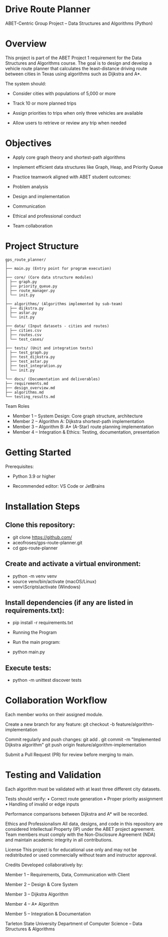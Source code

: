 # Drive Route Planner
ABET-Centric Group Project – Data Structures and Algorithms (Python)

# Overview
This project is part of the ABET Project 1 requirement for the Data Structures and Algorithms course.
The goal is to design and develop a vehicle route planner that calculates the least-distance driving route between cities in Texas using algorithms such as Dijkstra and A*.

The system should:

- Consider cities with populations of 5,000 or more

- Track 10 or more planned trips

- Assign priorities to trips when only three vehicles are available

- Allow users to retrieve or review any trip when needed

# Objectives

- Apply core graph theory and shortest-path algorithms

- Implement efficient data structures like Graph, Heap, and Priority Queue

- Practice teamwork aligned with ABET student outcomes:

- Problem analysis

- Design and implementation

- Communication

- Ethical and professional conduct

- Team collaboration

# Project Structure
```
gps_route_planner/
│
├── main.py (Entry point for program execution)
│
├── core/ (Core data structure modules)
│ ├── graph.py
│ ├── priority_queue.py
│ ├── route_manager.py
│ └── init.py
│
├── algorithms/ (Algorithms implemented by sub-team)
│ ├── dijkstra.py
│ ├── astar.py
│ └── init.py
│
├── data/ (Input datasets - cities and routes)
│ ├── cities.csv
│ ├── routes.csv
│ └── test_cases/
│
├── tests/ (Unit and integration tests)
│ ├── test_graph.py
│ ├── test_dijkstra.py
│ ├── test_astar.py
│ ├── test_integration.py
│ └── init.py
│
└── docs/ (Documentation and deliverables)
├── requirements.md
├── design_overview.md
├── algorithms.md
└── testing_results.md
```

Team Roles
- Member 1 – System Design: Core graph structure, architecture
- Member 2 – Algorithm A: Dijkstra shortest-path implementation
- Member 3 – Algorithm B: A* (A-Star) route planning implementation
- Member 4 – Integration & Ethics: Testing, documentation, presentation

# Getting Started

Prerequisites:

- Python 3.9 or higher

- Recommended editor: VS Code or JetBrains

# Installation Steps

## Clone this repository:
 - git clone https://github.com/
 - aceofroses/gps-route-planner.git
 - cd gps-route-planner

## Create and activate a virtual environment:
  - python -m venv venv
  - source venv/bin/activate (macOS/Linux)
  - venv\Scripts\activate (Windows)

## Install dependencies (if any are listed in requirements.txt):
  - pip install -r requirements.txt

  - Running the Program
  - Run the main program:
  - python main.py

## Execute tests:
  - python -m unittest discover tests

# Collaboration Workflow

Each member works on their assigned module.

Create a new branch for any feature:
git checkout -b feature/algorithm-implementation

Commit regularly and push changes:
git add .
git commit -m "Implemented Dijkstra algorithm"
git push origin feature/algorithm-implementation

Submit a Pull Request (PR) for review before merging to main.

# Testing and Validation

Each algorithm must be validated with at least three different city datasets.

Tests should verify:
• Correct route generation
• Proper priority assignment
• Handling of invalid or edge inputs

Performance comparisons between Dijkstra and A* will be recorded.

Ethics and Professionalism
All data, designs, and code in this repository are considered Intellectual Property (IP) under the ABET project agreement.
Team members must comply with the Non-Disclosure Agreement (NDA) and maintain academic integrity in all contributions.

License
This project is for educational use only and may not be redistributed or used commercially without team and instructor approval.

Credits
Developed collaboratively by:

Member 1 – Requirements, Data, Communication with Client

Member 2 – Design & Core System

Member 3 – Dijkstra Algorithm

Member 4 – A* Algorithm

Member 5 – Integration & Documentation

Tarleton State University
Department of Computer Science – Data Structures & Algorithms
